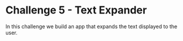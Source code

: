 # Challenge 5 - Text Expander

In this challenge we build an app that expands the text displayed to the user.
